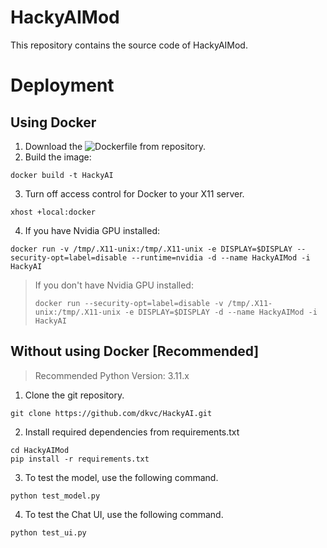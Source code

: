 # HackyAIMod
This repository contains the source code of HackyAIMod.

# Deployment
## Using Docker
1. Download the ![Dockerfile](https://github.com/dkvc/HackyAIMod/blob/main/Dockerfile) from repository.
2. Build the image:
```
docker build -t HackyAI
```
3. Turn off access control for Docker to your X11 server.
```
xhost +local:docker
```
4. If you have Nvidia GPU installed:
```
docker run -v /tmp/.X11-unix:/tmp/.X11-unix -e DISPLAY=$DISPLAY --security-opt=label=disable --runtime=nvidia -d --name HackyAIMod -i HackyAI
```

> If you don't have Nvidia GPU installed:
> ```
> docker run --security-opt=label=disable -v /tmp/.X11-unix:/tmp/.X11-unix -e DISPLAY=$DISPLAY -d --name HackyAIMod -i HackyAI
> ```

## Without using Docker [Recommended]
> Recommended Python Version: 3.11.x

1. Clone the git repository.
```
git clone https://github.com/dkvc/HackyAI.git
```

2. Install required dependencies from requirements.txt
```
cd HackyAIMod
pip install -r requirements.txt
```

3. To test the model, use the following command.
```
python test_model.py
```

4. To test the Chat UI, use the following command.
```
python test_ui.py
```